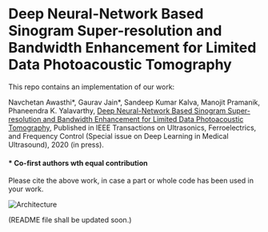 # Deep Neural-Network Based Sinogram Super-resolution and Bandwidth Enhancement for Limited Data Photoacoustic Tomography 
This repo contains an implementation of our work:

Navchetan Awasthi\*, Gaurav Jain\*, Sandeep Kumar Kalva, Manojit Pramanik, Phaneendra K. Yalavarthy, [Deep Neural-Network Based Sinogram Super-resolution and Bandwidth Enhancement for Limited Data Photoacoustic Tomography](https://doi.org/10.1109/TUFFC.2020.2977210), Published in IEEE Transactions on Ultrasonics, Ferroelectrics, and Frequency Control (Special issue on Deep Learning in Medical Ultrasound), 2020 (in press).
#### \* Co-first authors wth equal contribution

Please cite the above work, in case a part or whole code has been used in your work.


![ Architecture ]( ./Sample%20Images/Figure-12.png )




(README file shall be updated soon.)
